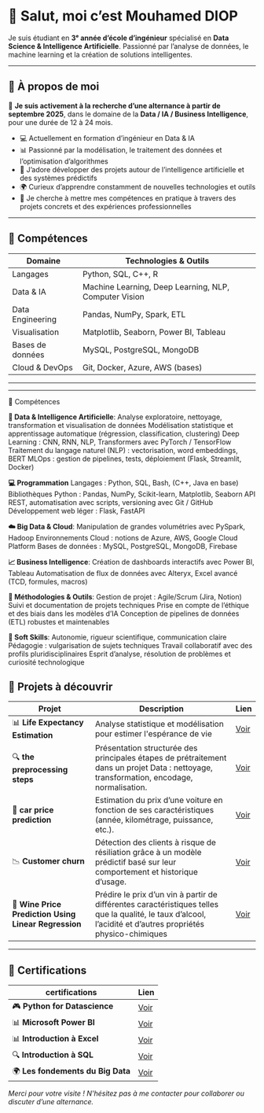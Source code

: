 # 👋 Salut, moi c’est Mouhamed DIOP  
Je suis étudiant en **3ᵉ année d’école d’ingénieur** spécialisé en **Data Science & Intelligence Artificielle**. 
Passionné par l’analyse de données, le machine learning et la création de solutions intelligentes.

---

## 🎯 À propos de moi

🎯 **Je suis activement à la recherche d’une alternance à partir de septembre 2025**, dans le domaine de la **Data / IA / Business Intelligence**, pour une durée de 12 à 24 mois.

- 💻 Actuellement en formation d’ingénieur en Data & IA  
- 📊 Passionné par la modélisation, le traitement des données et l’optimisation d’algorithmes  
- 🤖 J’adore développer des projets autour de l’intelligence artificielle et des systèmes prédictifs  
- 🌍 Curieux d’apprendre constamment de nouvelles technologies et outils  
- 🚀 Je cherche à mettre mes compétences en pratique à travers des projets concrets et des expériences professionnelles  

---


## 🚀 Compétences

| Domaine               | Technologies & Outils                   |
|-----------------------|---------------------------------------|
| Langages              | Python, SQL, C++, R                    |
| Data & IA             | Machine Learning, Deep Learning, NLP, Computer Vision |
| Data Engineering      | Pandas, NumPy, Spark, ETL              |
| Visualisation         | Matplotlib, Seaborn, Power BI, Tableau |
| Bases de données      | MySQL, PostgreSQL, MongoDB              |
| Cloud & DevOps        | Git, Docker, Azure, AWS (bases)         |

---

---

📌 Compétences

**🧠 Data & Intelligence Artificielle**:
Analyse exploratoire, nettoyage, transformation et visualisation de données
Modélisation statistique et apprentissage automatique (régression, classification, clustering)
Deep Learning : CNN, RNN, NLP, Transformers avec PyTorch / TensorFlow
Traitement du langage naturel (NLP) : vectorisation, word embeddings, BERT
MLOps : gestion de pipelines, tests, déploiement (Flask, Streamlit, Docker)

**💻 Programmation**
Langages : Python, SQL, Bash, (C++, Java en base)
Bibliothèques Python : Pandas, NumPy, Scikit-learn, Matplotlib, Seaborn
API REST, automatisation avec scripts, versioning avec Git / GitHub
Développement web léger : Flask, FastAPI

**☁️ Big Data & Cloud**:
Manipulation de grandes volumétries avec PySpark, Hadoop
Environnements Cloud : notions de Azure, AWS, Google Cloud Platform
Bases de données : MySQL, PostgreSQL, MongoDB, Firebase

**📈 Business Intelligence**:
Création de dashboards interactifs avec Power BI, Tableau
Automatisation de flux de données avec Alteryx, Excel avancé (TCD, formules, macros)

**🔧 Méthodologies & Outils**:
Gestion de projet : Agile/Scrum (Jira, Notion)
Suivi et documentation de projets techniques
Prise en compte de l’éthique et des biais dans les modèles d’IA
Conception de pipelines de données (ETL) robustes et maintenables

**🤝 Soft Skills**:
Autonomie, rigueur scientifique, communication claire
Pédagogie : vulgarisation de sujets techniques
Travail collaboratif avec des profils pluridisciplinaires
Esprit d’analyse, résolution de problèmes et curiosité technologique


## 📁 Projets à découvrir

| Projet | Description | Lien |
|--------|-------------|--------------|
| 📊 **Life Expectancy Estimation** | Analyse statistique et modélisation pour estimer l'espérance de vie|[Voir](https://github.com/mouhamed-diop8/Projet-1-Life-Expectancy-Estimation) | 
| 🔍 **the preprocessing steps** | Présentation structurée des principales étapes de prétraitement dans un projet Data : nettoyage, transformation, encodage, normalisation. |[Voir](https://github.com/mouhamed-diop8/Projet-2-the-preprocessing-steps) |
| 🧠 **car price prediction** | Estimation du prix d’une voiture en fonction de ses caractéristiques (année, kilométrage, puissance, etc.). | [Voir](https://github.com/mouhamed-diop8/Projet-3-car-price-prediction) |
| 📉 **Customer churn** | Détection des clients à risque de résiliation grâce à un modèle prédictif basé sur leur comportement et historique d’usage.| [Voir](https://github.com/mouhamed-diop8/Projet-4-Customer-churn) |
| 🍷 **Wine Price Prediction Using Linear Regression** |Prédire le prix d’un vin à partir de différentes caractéristiques telles que la qualité, le taux d’alcool, l’acidité et d’autres propriétés physico-chimiques| [Voir](https://github.com/mouhamed-diop8/Projet-5-Wine-Price-Prediction-Using-Linear-Regression) |


---

## 📜 Certifications




| certifications| Lien |
|--------|--------------|
| 🎮 **Python for Datascience** | [Voir](https://github.com/mouhamed-diop8/Certifications/blob/main/CertificateOfCompletion_Python%20pour%20la%20data%20science-2.pdf)|
| 📊 **Microsoft Power BI** | [Voir](https://github.com/mouhamed-diop8/Projet-1-Life-expectancy) |
| 📊 **Introduction à Excel** | [Voir](https://github.com/mouhamed-diop8/Certifications/blob/main/Excel-certificate.pdf) |  
| 🔍 **Introduction à SQL** |  [Voir](https://github.com/mouhamed-diop8/Certifications/blob/main/SQL%20certificate.pdf) |
| 🌍 **Les fondements du Big Data** | [Voir](https://github.com/mouhamed-diop8/Certifications/blob/main/CertificateOfCompletion_Les%20fondements%20du%20big%20data-2.pdf) |





*Merci pour votre visite ! N'hésitez pas à me contacter pour collaborer ou discuter d’une alternance.*
